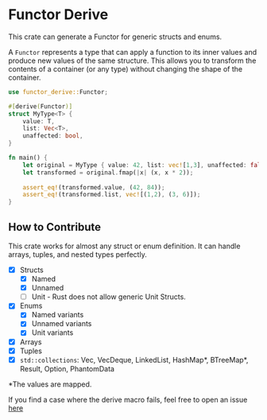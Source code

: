 # Functor Derive
This crate can generate a Functor for generic structs and enums.

A `Functor` represents a type that can apply a function to its inner values
and produce new values of the same structure. This allows you to transform
the contents of a container (or any type) without changing the shape of the container.

```rust
use functor_derive::Functor;

#[derive(Functor)]
struct MyType<T> {
    value: T,
    list: Vec<T>,
    unaffected: bool,
}

fn main() {
    let original = MyType { value: 42, list: vec![1,3], unaffected: false };
    let transformed = original.fmap(|x| (x, x * 2));
        
    assert_eq!(transformed.value, (42, 84));
    assert_eq!(transformed.list, vec![(1,2), (3, 6)]);
}
```

## How to Contribute
This crate works for almost any struct or enum definition. It can handle arrays, tuples, and nested types perfectly.

- [x] Structs
    - [x] Named
    - [x] Unnamed
    - [ ] Unit - Rust does not allow generic Unit Structs.
- [x] Enums
    - [x] Named variants
    - [x] Unnamed variants
    - [x] Unit variants
- [x] Arrays
- [x] Tuples
- [x] `std::collections`: Vec, VecDeque, LinkedList, HashMap*, BTreeMap*, Result, Option, PhantomData

*The values are mapped.

If you find a case where the derive macro fails, feel free to open an issue [here](https://github.com/binary-banter/functor_derive/issues)

